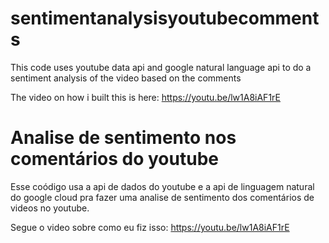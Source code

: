 # sentimentanalysisyoutubecomments
This code uses youtube data api and google natural language api to do a sentiment analysis of the video based on the comments

The video on how i built this is here: https://youtu.be/lw1A8iAF1rE

# Analise de sentimento nos comentários do youtube

Esse coódigo usa a api de dados do youtube e a api de linguagem natural do google cloud pra fazer uma analise de sentimento dos comentários de videos no youtube.

Segue o video sobre como eu fiz isso: https://youtu.be/lw1A8iAF1rE
